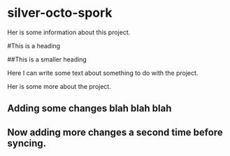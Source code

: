 # silver-octo-spork

Her is some information  about this project.

#This is a heading

##This is a smaller heading

Here I can write some text about something to do with the project.

Her is some more about the project.

## Adding some changes blah blah blah

## Now adding more changes a second time before syncing.
